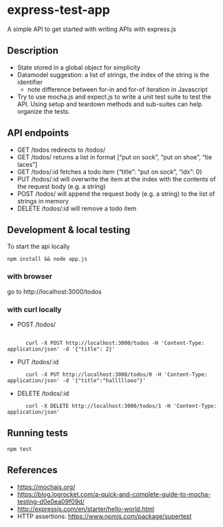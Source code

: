 # express-test-app
A simple API to get started with writing APIs with express.js

## Description
* State stored in a global object for simplicity
* Datamodel suggestion: a list of strings, the index of the string is the identifier
    * note difference between for-in and for-of iteration in Javascript
* Try to use mocha.js and expect.js to write a unit test suite to test the API. Using setup and teardown methods and sub-suites can help organize the tests.

## API endpoints 
* GET /todos redirects to /todos/
* GET /todos/ returns a list in format [“put on sock”, “put on shoe”, “tie laces”]
* GET /todos/:id fetches a todo item {“title”: “put on sock”, “idx”: 0}
* PUT /todos/:id will overwrite the item at the index with the contents of the request body (e.g. a string)
* POST /todos/ will append the request body (e.g. a string) to the list of strings in memory
* DELETE /todos/:id will remove a todo item

## Development & local testing

To start the api locally

    npm install && node app.js

### with browser

go to http://localhost:3000/todos

### with curl locally 

* POST /todos/ 
```

      curl -X POST http://localhost:3000/todos -H 'Content-Type: application/json' -d '{"title": 2}'
```

* PUT /todos/:id 
```
      curl -X PUT http://localhost:3000/todos/0 -H 'Content-Type: application/json' -d '{"title":"halllllooo"}'
```

* DELETE /todos/:id
```
      curl -X DELETE http://localhost:3000/todos/1 -H 'Content-Type: application/json'
```

## Running tests

    npm test

## References
- https://mochajs.org/
- https://blog.logrocket.com/a-quick-and-complete-guide-to-mocha-testing-d0e0ea09f09d/
- http://expressjs.com/en/starter/hello-world.html
- HTTP assertions: https://www.npmjs.com/package/supertest